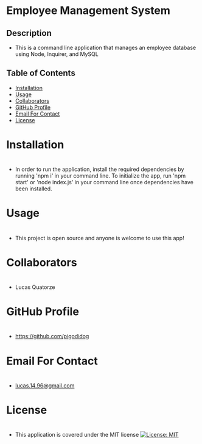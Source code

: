 # Employee Management System
    
## Description
    
- This is a command line application that manages an employee database using Node, Inquirer, and MySQL

## Table of Contents
- <a href="#inst">Installation<a>
- <a href="#use">Usage<a>
- <a href="#collab">Collaborators<a>
- <a href="#git">GitHub Profile<a>
- <a href="#email">Email For Contact<a>
- <a href="#lic">License<a>
    
## <h1 id="inst">Installation<h1>
    
- In order to run the application, install the required dependencies by running 'npm i' in your command line. To initialize the app, run 'npm start' or 'node index.js' in your command line once dependencies have been installed.

## <h1 id="use">Usage<h1>
    
- This project is open source and anyone is welcome to use this app!

## <h1 id="collab">Collaborators<h1>

- Lucas Quatorze

## <h1 id="git">GitHub Profile<h1>

- https://github.com/pigodidog

## <h1 id="email">Email For Contact<h1>

- lucas.14.96@gmail.com

## <h1 id="lic">License<h1>

- This application is covered under the MIT license
[![License: MIT](https://img.shields.io/badge/License-MIT-yellow.svg)](https://opensource.org/licenses/MIT)
    
